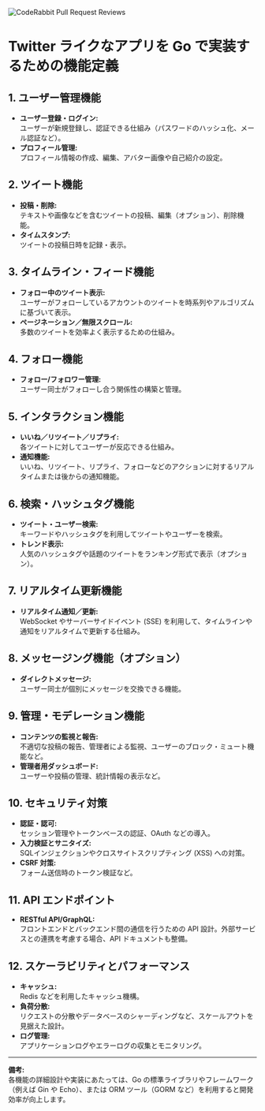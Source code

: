 ![CodeRabbit Pull Request Reviews](https://img.shields.io/coderabbit/prs/github/Hasushi/chat_server?utm_source=oss&utm_medium=github&utm_campaign=Hasushi%2Fchat_server&labelColor=171717&color=FF570A&link=https%3A%2F%2Fcoderabbit.ai&label=CodeRabbit+Reviews)

# Twitter ライクなアプリを Go で実装するための機能定義

## 1. ユーザー管理機能
- **ユーザー登録・ログイン:**  
  ユーザーが新規登録し、認証できる仕組み（パスワードのハッシュ化、メール認証など）。
- **プロフィール管理:**  
  プロフィール情報の作成、編集、アバター画像や自己紹介の設定。

## 2. ツイート機能
- **投稿・削除:**  
  テキストや画像などを含むツイートの投稿、編集（オプション）、削除機能。
- **タイムスタンプ:**  
  ツイートの投稿日時を記録・表示。

## 3. タイムライン・フィード機能
- **フォロー中のツイート表示:**  
  ユーザーがフォローしているアカウントのツイートを時系列やアルゴリズムに基づいて表示。
- **ページネーション／無限スクロール:**  
  多数のツイートを効率よく表示するための仕組み。

## 4. フォロー機能
- **フォロー/フォロワー管理:**  
  ユーザー同士がフォローし合う関係性の構築と管理。

## 5. インタラクション機能
- **いいね／リツイート／リプライ:**  
  各ツイートに対してユーザーが反応できる仕組み。
- **通知機能:**  
  いいね、リツイート、リプライ、フォローなどのアクションに対するリアルタイムまたは後からの通知機能。

## 6. 検索・ハッシュタグ機能
- **ツイート・ユーザー検索:**  
  キーワードやハッシュタグを利用してツイートやユーザーを検索。
- **トレンド表示:**  
  人気のハッシュタグや話題のツイートをランキング形式で表示（オプション）。

## 7. リアルタイム更新機能
- **リアルタイム通知／更新:**  
  WebSocket やサーバーサイドイベント (SSE) を利用して、タイムラインや通知をリアルタイムで更新する仕組み。

## 8. メッセージング機能（オプション）
- **ダイレクトメッセージ:**  
  ユーザー同士が個別にメッセージを交換できる機能。

## 9. 管理・モデレーション機能
- **コンテンツの監視と報告:**  
  不適切な投稿の報告、管理者による監視、ユーザーのブロック・ミュート機能など。
- **管理者用ダッシュボード:**  
  ユーザーや投稿の管理、統計情報の表示など。

## 10. セキュリティ対策
- **認証・認可:**  
  セッション管理やトークンベースの認証、OAuth などの導入。
- **入力検証とサニタイズ:**  
  SQLインジェクションやクロスサイトスクリプティング (XSS) への対策。
- **CSRF 対策:**  
  フォーム送信時のトークン検証など。

## 11. API エンドポイント
- **RESTful API/GraphQL:**  
  フロントエンドとバックエンド間の通信を行うための API 設計。外部サービスとの連携を考慮する場合、API ドキュメントも整備。

## 12. スケーラビリティとパフォーマンス
- **キャッシュ:**  
  Redis などを利用したキャッシュ機構。
- **負荷分散:**  
  リクエストの分散やデータベースのシャーディングなど、スケールアウトを見据えた設計。
- **ログ管理:**  
  アプリケーションログやエラーログの収集とモニタリング。

---

**備考:**  
各機能の詳細設計や実装にあたっては、Go の標準ライブラリやフレームワーク（例えば Gin や Echo）、または ORM ツール（GORM など）を利用すると開発効率が向上します。
